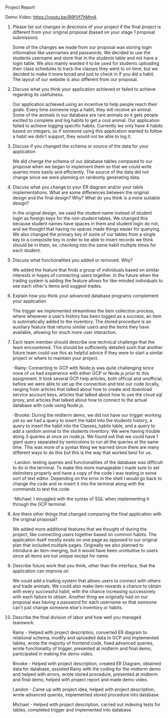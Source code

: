 Project Report 


Demo Video: https://youtu.be/9l9fVf7hMmA


1. Please list out changes in directions of your project if the final project is different from your original proposal (based on your stage 1 proposal submission).

    Some of the changes we made from our proposal was storing login information like usernames and passwords. We decided to use the students username and store that in the students table and not have a login table. We also mainly wanted it to be used for students uploading their class schedules to track the classes they went to on time, but we decided to make it more broad and just to check in if you did a habit. The layout of our website is also different from our proposal. 

2. Discuss what you think your application achieved or failed to achieve regarding its usefulness.

	Our application achieved using an incentive to help people reach their goals. Every time someone logs a habit, they will receive an animal. Some of the animals in our database are rare animals so it gets people excited to complete and log habits to get a cool animal. Our application failed to achieve logging specific habits. Currently we only have 4 habits based on integers, so if someone using this application wanted to follow a habit we didn’t support, they would not be able to log it. 

3. Discuss if you changed the schema or source of the data for your application

    We did change the schema of our database tables compared to our proposal when we began to implement them so that we could write queries more easily and efficiently. The source of the data did not change since we were planning on randomly generating data. 

4. Discuss what you change to your ER diagram and/or your table implementations. What are some differences between the original design and the final design? Why? What do you think is a more suitable design? 

    In the original design, we used the student name instead of student login as foreign keys for the non-student tables. We changed this because student names have spaces in them and student login do not, and we thought that having no spaces made things easier for querying. We also changed the primary key of some of our tables from a single key to a composite key in order to be able to insert records we think should be in them, ex. checking into the same habit multiple times for each student.

5. Discuss what functionalities you added or removed. Why?

    We added the feature that finds a group of individuals based on similar interests in hopes of connecting users together. In the future when the trading system is adding the feature allows for like-minded individuals to see each other's items and suggest trades.

6. Explain how you think your advanced database programs complement your application.

    The trigger we implemented streamlines the item collection process, where whenever a user’s history has been logged as a success, an item is automatically added to the inventory. The stored procedure is an auxiliary feature that returns similar users and the items they have available, allowing for much more user interaction.

7. Each team member should describe one technical challenge that the team encountered.  This should be sufficiently detailed such that another future team could use this as helpful advice if they were to start a similar project or where to maintain your project.

    -Rainy: Connecting to GCP with Node.js was quite challenging since none of us had experience with either GCP or Node.js prior to this assignment. It took several GCP help articles, both official and unofficial, before we were able to set up the connection and test our code locally, ranging from articles that talked about how to create and download service account keys, articles that talked about how to use the cloud sql proxy, and articles that talked about how to connect to the actual database with code using Node.js.

    -Brooke: During the midterm demo, we did not have our trigger working yet so we had a query to insert the habit into the students history, a query to insert the habit into the Classes_habits table, and a query to add a random animal to the students inventory. We were having trouble doing 3 queries at once on node.js. We found out that we could have 1 giant query separated by semicolons to run all the queries at the same time. This was more of a syntax thing we learned since there are many different ways to do this but this is the way that worked best for us.

    -Landon: testing queries and functionalities of the database was difficult to do in the terminal. To make this more manageable I made sure to set delimiters properly and have a copy of the code I was testing in some sort of text editor. Depending on the error in the shell I would go back to change the code and re-insert it into the terminal along with the commands to test the code.
    
    -Michael: I struggled with the syntax of SQL when implementing it through the GCP terminal.

8. Are there other things that changed comparing the final application with the original proposal?

    We added more additional features that we thought of during the project, like connecting users together based on common habits. The application itself mostly exists on one page as opposed to our original plan that included multiple pages. Originally we also planned to introduce an item-merging, but it would have been unintuitive to users since all items are not unique except for name.

9. Describe future work that you think, other than the interface, that the application can improve on

    We could add a trading system that allows users to connect with others and trade animals. We could also make item rewards a chance to obtain with every successful habit, with the chance increasing successively with each failure to obtain. Another thing we originally had on our proposal was having a password for each username so that someone can’t just change someone else's inventory or habits. 

10. Describe the final division of labor and how well you managed teamwork. 

    Rainy - Helped with project description, converted ER diagram to relational schema, modify and uploaded data to GCP and implemented tables, wrote the majority of frontend code, fixed advanced queries, wrote functionality of trigger, presented at midterm and final demo, participated in making the demo video.

    Brooke - Helped with project description, created ER Diagram, obtained data for database, assisted Rainy with the coding for the midterm demo and helped with errors, wrote stored procedure, presented at midterm and final demo, helped with project report and made demo video.

    Landon - Came up with project idea, helped with project description, wrote advanced queries, implemented stored procedure into database

    Michael - Helped with project description, carried out indexing tests for tables, completed trigger and implemented into database

